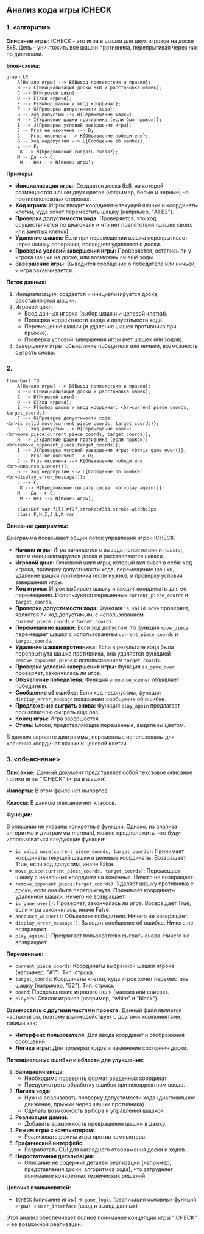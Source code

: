 ## Анализ кода игры ICHECK

### 1. <алгоритм>

**Описание игры:** ICHECK - это игра в шашки для двух игроков на доске 8x8. Цель - уничтожить все шашки противника, перепрыгивая через них по диагонали.

**Блок-схема:**

```mermaid
graph LR
    A[Начало игры] --> B{Вывод приветствия и правил};
    B --> C[Инициализация доски 8x8 и расстановка шашек];
    C --> D{Игровой цикл};
    D --> E{Ход игрока};
    E --> F{Выбор шашки и ввод координат};
    F --> G{Проверка допустимости хода};
    G -- Ход допустим --> H{Перемещение шашки};
    H --> I{Удаление шашки противника (если был прыжок)};
    I --> J{Проверка условий завершения игры};
    J -- Игра не окончена --> D;
    J -- Игра окончена --> K{Объявление победителя};
    G -- Ход недопустим --> L{Сообщение об ошибке};
    L --> F;
     K --> M{Предложение сыграть снова?};
    M -- Да --> C;
     M -- Нет --> N[Конец игры];
```

**Примеры:**

- **Инициализация игры:** Создается доска 8x8, на которой размещаются шашки двух цветов (например, белые и черные) на противоположных сторонах.
- **Ход игрока:** Игрок вводит координаты текущей шашки и координаты клетки, куда хочет переместить шашку (например, "A1 B2").
- **Проверка допустимости хода:** Проверяется, что ход осуществляется по диагонали и что нет препятствий (шашек своих или занятых клеток).
- **Удаление шашек:** Если при перемещении шашка перепрыгивает через шашку соперника, последняя удаляется с доски.
- **Проверка условий завершения игры:** Проверяется, остались ли у игрока шашки на доске, или возможны ли ещё ходы.
- **Завершение игры:** Выводится сообщение о победителе или ничьей, и игра заканчивается.

**Поток данных:**
1. Инициализация: создается и инициализируется доска, расставляются шашки.
2. Игровой цикл:
   - Ввод данных игрока (выбор шашки и целевой клетки).
   - Проверка корректности ввода и допустимости хода.
   - Перемещение шашки (и удаление шашек противника при прыжке).
   - Проверка условий завершения игры (нет шашек или ходов).
3. Завершение игры: объявление победителя или ничьей, возможность сыграть снова.

### 2. <mermaid>

```mermaid
flowchart TD
    A[Начало игры] --> B{Вывод приветствия и правил};
    B --> C[Инициализация доски и расстановка шашек];
    C --> D{Игровой цикл};
    D --> E{Ход игрока};
    E --> F[Выбор шашки и ввод координат: <br>current_piece_coords, target_coords];
    F --> G{Проверка допустимости хода: <br>is_valid_move(current_piece_coords, target_coords)};
    G -- Ход допустим --> H[Перемещение шашки: <br>move_piece(current_piece_coords, target_coords)];
    H --> I{Удаление шашки противника (если прыжок): <br>remove_opponent_piece(target_coords)};
    I --> J{Проверка условий завершения игры: <br>is_game_over()};
    J -- Игра не окончена --> D;
    J -- Игра окончена --> K[Объявление победителя: <br>announce_winner()];
    G -- Ход недопустим --> L{Сообщение об ошибке: <br>display_error_message()};
    L --> F;
     K --> M{Предложение сыграть снова: <br>play_again()};
    M -- Да --> C;
     M -- Нет --> N[Конец игры];

    classDef var fill:#f9f,stroke:#333,stroke-width:2px
    class F,H,I,J,L,K var
```

**Описание диаграммы:**

Диаграмма показывает общий поток управления игрой ICHECK.
-   **Начало игры:** Игра начинается с вывода приветствия и правил, затем инициализируется доска и расставляются шашки.
-   **Игровой цикл:** Основной цикл игры, который включает в себя: ход игрока, проверку допустимости хода, перемещение шашки, удаление шашки противника (если нужно), и проверку условия завершения игры.
-   **Ход игрока:** Игрок выбирает шашку и вводит координаты для ее перемещения. Используются переменные `current_piece_coords` и `target_coords`.
-   **Проверка допустимости хода:** Функция `is_valid_move` проверяет, является ли ход допустимым, с использованием `current_piece_coords` и `target_coords`.
-   **Перемещение шашки:** Если ход допустим, то функция `move_piece` перемещает шашку с использованием `current_piece_coords` и `target_coords`.
-   **Удаление шашки противника:** Если в результате хода была перепрыгнута шашка противника, она удаляется функцией `remove_opponent_piece` с использованием `target_coords`.
-   **Проверка условий завершения игры:** Функция `is_game_over` проверяет, закончилась ли игра.
-   **Объявление победителя:** Функция `announce_winner` объявляет победителя.
-   **Сообщение об ошибке:** Если ход недопустим, функция `display_error_message` показывает сообщение об ошибке.
-   **Предложение сыграть снова:** Функция `play_again` предлагает пользователю сыграть еще раз.
-   **Конец игры:** Игра завершается.
-   **Стиль**: Блоки, представляющие переменные, выделены цветом.

В данном варианте диаграммы, переменные использованы для хранения координат шашки и целевой клетки.

### 3. <объяснение>

**Описание:**
Данный документ представляет собой текстовое описание логики игры "ICHECK" (игра в шашки).
  
**Импорты:**
В этом файле нет импортов.

**Классы:**
В данном описании нет классов.

**Функции:**

В описании не указаны конкретные функции. Однако, из анализа алгоритма и диаграммы mermaid, можно предположить, что будут использоваться следующие функции:

-   `is_valid_move(current_piece_coords, target_coords)`: Принимает координаты текущей шашки и целевые координаты. Возвращает True, если ход допустим, иначе False.
-   `move_piece(current_piece_coords, target_coords)`: Перемещает шашку с начальных координат на конечные. Ничего не возвращает.
-   `remove_opponent_piece(target_coords)`: Удаляет шашку противника с доски, если она была перепрыгнута. Принимает координаты удаленной шашки. Ничего не возвращает.
-   `is_game_over()`: Проверяет, закончилась ли игра. Возвращает True, если игра закончилась, иначе False.
-   `announce_winner()`: Объявляет победителя. Ничего не возвращает.
-   `display_error_message()`: Выводит сообщение об ошибке. Ничего не возвращает.
-   `play_again()`: Предлагает пользователю сыграть снова. Ничего не возвращает.

**Переменные:**

-   `current_piece_coords`: Координаты выбранной шашки игрока (например, "A1"). Тип: строка.
-   `target_coords`: Координаты клетки, куда игрок хочет переместить шашку (например, "B2"). Тип: строка.
-   `board`: Представление игрового поля (массив или список).
-   `players`: Список игроков (например, "white" и "black").

**Взаимосвязь с другими частями проекта:**
Данный файл является частью игры, поэтому взаимодействует с другими компонентами, такими как:
*   **Интерфейс пользователя**: Для ввода координат и отображения сообщений.
*   **Логика игры**: Для проверки ходов и изменения состояния доски.

**Потенциальные ошибки и области для улучшения:**

1.  **Валидация ввода**:
    -   Необходимо проверять формат введенных координат.
    -   Предусмотреть обработку ошибок при некорректном вводе.
2.  **Логика хода**:
    -   Нужно реализовать проверку допустимости хода (диагональное движение, прыжки через шашки противника).
    -   Сделать возможность выбора и управления шашкой.
3.  **Реализация дамки:**
     -  Добавить возможность превращения шашки в дамку.
4.  **Режим игры с компьютером**:
    -   Реализовать режим игры против компьютера.
5.  **Графический интерфейс**:
    -  Разработать GUI для наглядного отображения доски и ходов.
6.  **Недостаточная детализация:**
    -   Описание не содержит деталей реализации (например, представления доски, алгоритмов хода), что затрудняет понимание конкретных технических решений.

**Цепочка взаимосвязей:**
  - `ICHECK` (описание игры) -> `game_logic` (реализация основных функций игры) -> `user_interface` (ввод и вывод данных)

Этот анализ обеспечивает полное понимание концепции игры "ICHECK" и ее возможной реализации.